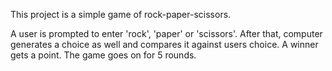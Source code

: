 This project is a simple game of rock-paper-scissors.

A user is prompted to enter 'rock', 'paper' or 'scissors'. After that, computer generates a choice as well and compares it against users choice. A winner gets a point. The game goes on for 5 rounds.